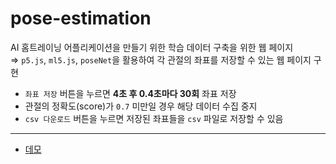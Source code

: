 # pose-estimation

AI 홈트레이닝 어플리케이션을 만들기 위한 학습 데이터 구축을 위한 웹 페이지
<br>⇒ `p5.js`, `ml5.js`, `poseNet`을 활용하여 각 관절의 좌표를 저장할 수 있는 웹 페이지 구현

- `좌표 저장` 버튼을 누르면 **4초 후 0.4초마다 30회** 좌표 저장
- 관절의 정확도(score)가 `0.7` 미만일 경우 해당 데이터 수집 중지
- `csv 다운로드` 버튼을 누르면 저장된 좌표들을 `csv` 파일로 저장할 수 있음

***

- [데모](https://anjiye.github.io/pose-estimation/)
